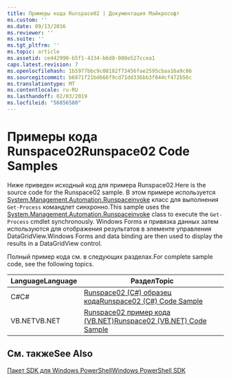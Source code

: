 ```yaml
---
title: Примеры кода Runspace02 | Документация Майкрософт
ms.custom: ''
ms.date: 09/13/2016
ms.reviewer: ''
ms.suite: ''
ms.tgt_pltfrm: ''
ms.topic: article
ms.assetid: ce442990-b5f1-4334-b6d8-080e527ccea1
caps.latest.revision: 7
ms.openlocfilehash: 1b5977bbc9c08182f73456fae2595cbaa16a9c86
ms.sourcegitcommit: b6871f21bd666f9cd71dd336bb3f844cf472b56c
ms.translationtype: MT
ms.contentlocale: ru-RU
ms.lasthandoff: 02/03/2019
ms.locfileid: "56856580"
---
```

# <a name="runspace02-code-samples"></a><span data-ttu-id="b5a11-102">Примеры кода Runspace02</span><span class="sxs-lookup"><span data-stu-id="b5a11-102">Runspace02 Code Samples</span></span>

<span data-ttu-id="b5a11-103">Ниже приведен исходный код для примера Runspace02.</span><span class="sxs-lookup"><span data-stu-id="b5a11-103">Here is the source code for the Runspace02 sample.</span></span> <span data-ttu-id="b5a11-104">В этом примере используется [System.Management.Automation.Runspaceinvoke](/dotnet/api/System.Management.Automation.RunspaceInvoke) класс для выполнения `Get-Process` командлет синхронно.</span><span class="sxs-lookup"><span data-stu-id="b5a11-104">This sample uses the [System.Management.Automation.Runspaceinvoke](/dotnet/api/System.Management.Automation.RunspaceInvoke) class to execute the `Get-Process` cmdlet synchronously.</span></span> <span data-ttu-id="b5a11-105">Windows Forms и привязка данных затем используются для отображения результатов в элементе управления DataGridView.</span><span class="sxs-lookup"><span data-stu-id="b5a11-105">Windows Forms and data binding are then used to display the results in a DataGridView control.</span></span>

<span data-ttu-id="b5a11-106">Полный пример кода см. в следующих разделах.</span><span class="sxs-lookup"><span data-stu-id="b5a11-106">For complete sample code, see the following topics.</span></span>

|<span data-ttu-id="b5a11-107">Language</span><span class="sxs-lookup"><span data-stu-id="b5a11-107">Language</span></span>|<span data-ttu-id="b5a11-108">Раздел</span><span class="sxs-lookup"><span data-stu-id="b5a11-108">Topic</span></span>|
|--------------|-----------|
|<span data-ttu-id="b5a11-109">C#</span><span class="sxs-lookup"><span data-stu-id="b5a11-109">C#</span></span>|[<span data-ttu-id="b5a11-110">Runspace02 (C#) образец кода</span><span class="sxs-lookup"><span data-stu-id="b5a11-110">Runspace02 (C#) Code Sample</span></span>](./runspace02-csharp-code-sample.md)|
|<span data-ttu-id="b5a11-111">VB.NET</span><span class="sxs-lookup"><span data-stu-id="b5a11-111">VB.NET</span></span>|[<span data-ttu-id="b5a11-112">Runspace02 пример кода (VB.NET)</span><span class="sxs-lookup"><span data-stu-id="b5a11-112">Runspace02 (VB.NET) Code Sample</span></span>](./runspace02-vb-net-code-sample.md)|

## <a name="see-also"></a><span data-ttu-id="b5a11-113">См. также</span><span class="sxs-lookup"><span data-stu-id="b5a11-113">See Also</span></span>

[<span data-ttu-id="b5a11-114">Пакет SDK для Windows PowerShell</span><span class="sxs-lookup"><span data-stu-id="b5a11-114">Windows PowerShell SDK</span></span>](../windows-powershell-reference.md)